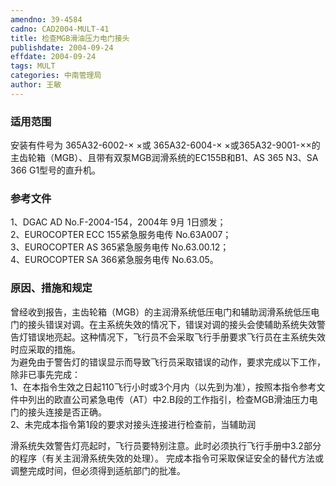 ```yaml
---
amendno: 39-4584  
cadno: CAD2004-MULT-41  
title: 检查MGB滑油压力电门接头  
publishdate: 2004-09-24  
effdate: 2004-09-24  
tags: MULT  
categories: 中南管理局  
author: 王敏  
---
```

  
### 适用范围  
安装有件号为 365A32-6002-× ×或 365A32-6004-× ×或365A32-9001-××的主齿轮箱（MGB）、且带有双泵MGB润滑系统的EC155B和B1、AS 365 N3、SA 366 G1型号的直升机。  
  
<!--more-->  
### 参考文件  
1、DGAC AD No.F-2004-154，2004年 9月 1日颁发；  
 2、EUROCOPTER ECC 155紧急服务电传 No.63A007；  
 3、EUROCOPTER AS 365紧急服务电传 No.63.00.12；  
 4、EUROCOPTER SA 366紧急服务电传 No.63.05。  
  
### 原因、措施和规定  
曾经收到报告，主齿轮箱（MGB）的主润滑系统低压电门和辅助润滑系统低压电门的接头错误对调。在主系统失效的情况下，错误对调的接头会使辅助系统失效警告灯错误地亮起。这种情况下，飞行员不会采取飞行手册要求飞行员在主系统失效时应采取的措施。  
为避免由于警告灯的错误显示而导致飞行员采取错误的动作，要求完成以下工作，除非已事先完成：  
   1、在本指令生效之日起110飞行小时或3个月内（以先到为准），按照本指令参考文件中列出的欧直公司紧急电传（AT）中2.B段的工作指引，检查MGB滑油压力电门的接头连接是否正确。  
   2、未完成本指令第1段的要求对接头连接进行检查前，当辅助润  
    
滑系统失效警告灯亮起时，飞行员要特别注意。此时必须执行飞行手册中3.2部分的程序（有关主润滑系统失效的处理）。 完成本指令可采取保证安全的替代方法或调整完成时间，但必须得到适航部门的批准。  
